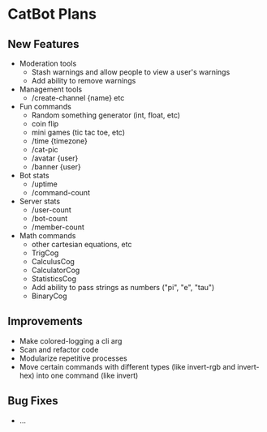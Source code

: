 # CatBot Plans

## New Features
* Moderation tools
  * Stash warnings and allow people to view a user's warnings
  * Add ability to remove warnings
* Management tools
  * /create-channel {name} etc
* Fun commands
  * Random something generator (int, float, etc)
  * coin flip
  * mini games (tic tac toe, etc)
  * /time {timezone}
  * /cat-pic
  * /avatar {user}
  * /banner {user}
* Bot stats
  * /uptime
  * /command-count
* Server stats
  * /user-count
  * /bot-count
  * /member-count
* Math commands
  * other cartesian equations, etc
  * TrigCog
  * CalculusCog
  * CalculatorCog
  * StatisticsCog
  * Add ability to pass strings as numbers ("pi", "e", "tau")
  * BinaryCog

## Improvements
* Make colored-logging a cli arg
* Scan and refactor code
* Modularize repetitive processes
* Move certain commands with different types (like invert-rgb and invert-hex) into one command (like invert)

## Bug Fixes
* ...
